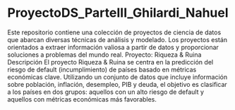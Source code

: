 # ProyectoDS_ParteIII_Ghilardi_Nahuel
Este repositorio contiene una colección de proyectos de ciencia de datos que abarcan diversas técnicas de análisis y modelado. Los proyectos están orientados a extraer información valiosa a partir de datos y proporcionar soluciones a problemas del mundo real.
Proyecto: Riqueza & Ruina
Descripción
El proyecto Riqueza & Ruina se centra en la predicción del riesgo de default (incumplimiento) de países basado en métricas económicas clave. Utilizando un conjunto de datos que incluye información sobre población, inflación, desempleo, PIB y deuda, el objetivo es clasificar a los países en dos grupos: aquellos con un alto riesgo de default y aquellos con métricas económicas más favorables.
